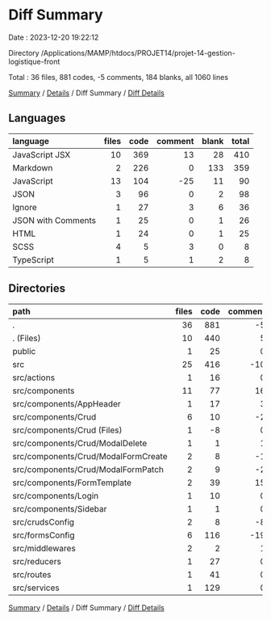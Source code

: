 # Diff Summary

Date : 2023-12-20 19:22:12

Directory /Applications/MAMP/htdocs/PROJET14/projet-14-gestion-logistique-front

Total : 36 files,  881 codes, -5 comments, 184 blanks, all 1060 lines

[Summary](results.md) / [Details](details.md) / Diff Summary / [Diff Details](diff-details.md)

## Languages
| language | files | code | comment | blank | total |
| :--- | ---: | ---: | ---: | ---: | ---: |
| JavaScript JSX | 10 | 369 | 13 | 28 | 410 |
| Markdown | 2 | 226 | 0 | 133 | 359 |
| JavaScript | 13 | 104 | -25 | 11 | 90 |
| JSON | 3 | 96 | 0 | 2 | 98 |
| Ignore | 1 | 27 | 3 | 6 | 36 |
| JSON with Comments | 1 | 25 | 0 | 1 | 26 |
| HTML | 1 | 24 | 0 | 1 | 25 |
| SCSS | 4 | 5 | 3 | 0 | 8 |
| TypeScript | 1 | 5 | 1 | 2 | 8 |

## Directories
| path | files | code | comment | blank | total |
| :--- | ---: | ---: | ---: | ---: | ---: |
| . | 36 | 881 | -5 | 184 | 1,060 |
| . (Files) | 10 | 440 | 5 | 147 | 592 |
| public | 1 | 25 | 0 | 0 | 25 |
| src | 25 | 416 | -10 | 37 | 443 |
| src/actions | 1 | 16 | 0 | 1 | 17 |
| src/components | 11 | 77 | 16 | 9 | 102 |
| src/components/AppHeader | 1 | 17 | 3 | 3 | 23 |
| src/components/Crud | 6 | 10 | -2 | 5 | 13 |
| src/components/Crud (Files) | 1 | -8 | 0 | 5 | -3 |
| src/components/Crud/ModalDelete | 1 | 1 | 1 | 0 | 2 |
| src/components/Crud/ModalFormCreate | 2 | 8 | -1 | 0 | 7 |
| src/components/Crud/ModalFormPatch | 2 | 9 | -2 | 0 | 7 |
| src/components/FormTemplate | 2 | 39 | 15 | 2 | 56 |
| src/components/Login | 1 | 10 | 0 | -1 | 9 |
| src/components/Sidebar | 1 | 1 | 0 | 0 | 1 |
| src/crudsConfig | 2 | 8 | -8 | -1 | -1 |
| src/formsConfig | 6 | 116 | -19 | 15 | 112 |
| src/middlewares | 2 | 2 | 1 | 2 | 5 |
| src/reducers | 1 | 27 | 0 | 0 | 27 |
| src/routes | 1 | 41 | 0 | 6 | 47 |
| src/services | 1 | 129 | 0 | 5 | 134 |

[Summary](results.md) / [Details](details.md) / Diff Summary / [Diff Details](diff-details.md)
